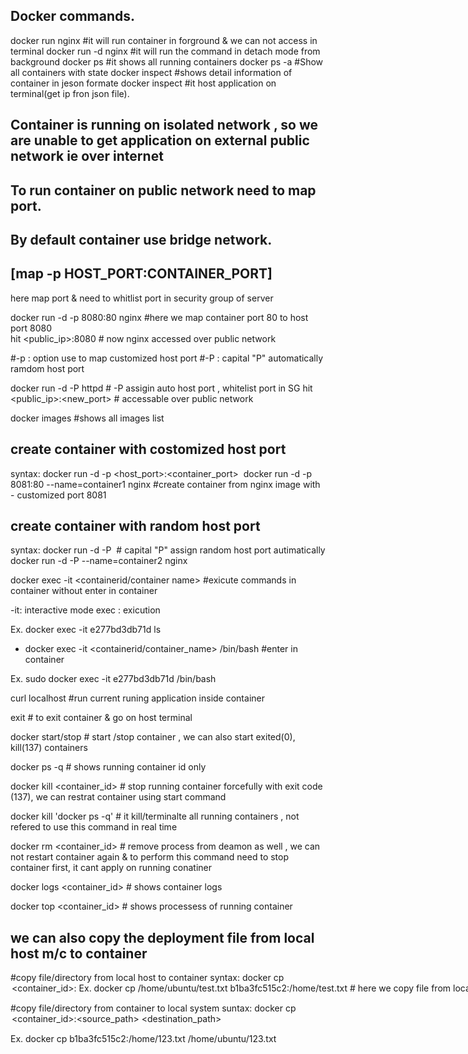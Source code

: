 ## Docker commands.

docker run nginx                                   #it will run container in forground & we can not access in terminal 
docker run -d nginx                                #it will run the command in detach mode from background
docker ps                                     #it shows all running containers
docker ps -a                                  #Show all containers with state
docker inspect <container id>                 #shows detail information of container in jeson formate
docker inspect <container ip>                 #it host application on terminal(get ip fron json file).

## Container is running on isolated network , so we are unable to get application on external public network ie over internet 
## To run container on public network need to map port.
## By default container use bridge network.

## [map -p HOST_PORT:CONTAINER_PORT]   
here map port & need to whitlist port in security group of server

docker run -d -p 8080:80 nginx                  #here we map container port 80 to host port 8080   
hit <public_ip>:8080                                 # now nginx accessed over public network

 #-p : option use to map customized host port
 #-P : capital "P" automatically ramdom host port

docker run -d -P httpd                           # -P assigin auto host port , whitelist port in SG 
hit <public_ip>:<new_port>                            # accessable over public network 

  
docker images                                      #shows all images list
  
## create container with costomized host port
syntax: docker run -d -p <host_port>:<container_port> <image name>
docker run -d -p 8081:80 --name=container1 nginx                 #create container from nginx image with - customized port 8081

 ## create container with random host port
  syntax: docker run -d -P <image name>                               # capital "P" assign random host port autimatically
 docker run -d -P --name=container2 nginx    

 docker exec -it <containerid/container name> <command>        #exicute commands in container without enter in container

 -it: interactive mode
 exec : exicution 

 Ex.
 docker exec -it e277bd3db71d ls


 - docker exec -it <containerid/container_name> /bin/bash                 #enter in container

 Ex.
 sudo docker exec -it e277bd3db71d /bin/bash

 curl localhost                                 #run current runing application inside container

 exit                                           # to exit container & go on host terminal


 docker start/stop <container id>               # start /stop container , we can also start exited(0), kill(137) containers

 docker ps -q                                   # shows running container id only

 docker kill <container_id>                     # stop running container forcefully  with exit code (137), we can restrat container using start command 

docker kill 'docker ps -q'                      # it kill/terminalte all running containers , not refered to use this command in real time   

docker rm <container_id>                        # remove process from deamon as well , we can not restart container again & to perform this command need to stop container first, it cant apply on running conatiner

docker logs <container_id>                     # shows container logs

docker top <container_id>                      # shows processess of running container

## we can also copy the deployment file from local host m/c to container

#copy file/directory from local host to container
syntax: docker cp <option><file path><container_id>:<destination path>
Ex. docker cp /home/ubuntu/test.txt b1ba3fc515c2:/home/test.txt     # here we copy file from local system to container 

#copy file/directory from  container to local system
suntax: docker cp <option> <container_id>:<source_path> <destination_path>

Ex. docker cp b1ba3fc515c2:/home/123.txt /home/ubuntu/123.txt

















  


 




